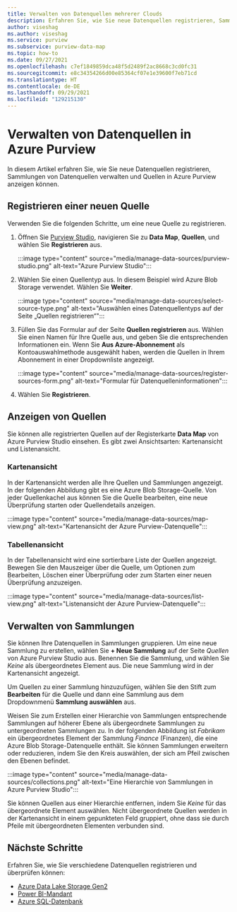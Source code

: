 ```yaml
---
title: Verwalten von Datenquellen mehrerer Clouds
description: Erfahren Sie, wie Sie neue Datenquellen registrieren, Sammlungen von Datenquellen verwalten und Quellen in Azure Purview anzeigen können.
author: viseshag
ms.author: viseshag
ms.service: purview
ms.subservice: purview-data-map
ms.topic: how-to
ms.date: 09/27/2021
ms.openlocfilehash: c7ef1849859dca48f5d2489f2ac8668c3cd0fc31
ms.sourcegitcommit: e8c34354266d00e85364cf07e1e39600f7eb71cd
ms.translationtype: HT
ms.contentlocale: de-DE
ms.lasthandoff: 09/29/2021
ms.locfileid: "129215130"
---
```

# <a name="manage-data-sources-in-azure-purview"></a>Verwalten von Datenquellen in Azure Purview

In diesem Artikel erfahren Sie, wie Sie neue Datenquellen registrieren, Sammlungen von Datenquellen verwalten und Quellen in Azure Purview anzeigen können.

## <a name="register-a-new-source"></a>Registrieren einer neuen Quelle

Verwenden Sie die folgenden Schritte, um eine neue Quelle zu registrieren.

1. Öffnen Sie [Purview Studio](https://web.purview.azure.com/resource/), navigieren Sie zu **Data Map**, **Quellen**, und wählen Sie **Registrieren** aus.

   :::image type="content" source="media/manage-data-sources/purview-studio.png" alt-text="Azure Purview Studio":::

1. Wählen Sie einen Quellentyp aus. In diesem Beispiel wird Azure Blob Storage verwendet. Wählen Sie **Weiter**.

   :::image type="content" source="media/manage-data-sources/select-source-type.png" alt-text="Auswählen eines Datenquellentyps auf der Seite „Quellen registrieren“":::

2. Füllen Sie das Formular auf der Seite **Quellen registrieren** aus. Wählen Sie einen Namen für Ihre Quelle aus, und geben Sie die entsprechenden Informationen ein. Wenn Sie **Aus Azure-Abonnement** als Kontoauswahlmethode ausgewählt haben, werden die Quellen in Ihrem Abonnement in einer Dropdownliste angezeigt.

   :::image type="content" source="media/manage-data-sources/register-sources-form.png" alt-text="Formular für Datenquelleninformationen":::

3. Wählen Sie **Registrieren**.

## <a name="view-sources"></a>Anzeigen von Quellen

Sie können alle registrierten Quellen auf der Registerkarte **Data Map** von Azure Purview Studio einsehen. Es gibt zwei Ansichtsarten: Kartenansicht und Listenansicht.

### <a name="map-view"></a>Kartenansicht

In der Kartenansicht werden alle Ihre Quellen und Sammlungen angezeigt. In der folgenden Abbildung gibt es eine Azure Blob Storage-Quelle. Von jeder Quellenkachel aus können Sie die Quelle bearbeiten, eine neue Überprüfung starten oder Quellendetails anzeigen.

:::image type="content" source="media/manage-data-sources/map-view.png" alt-text="Kartenansicht der Azure Purview-Datenquelle":::

### <a name="table-view"></a>Tabellenansicht

In der Tabellenansicht wird eine sortierbare Liste der Quellen angezeigt. Bewegen Sie den Mauszeiger über die Quelle, um Optionen zum Bearbeiten, Löschen einer Überprüfung oder zum Starten einer neuen Überprüfung anzuzeigen.

:::image type="content" source="media/manage-data-sources/list-view.png" alt-text="Listenansicht der Azure Purview-Datenquelle":::

## <a name="manage-collections"></a>Verwalten von Sammlungen

Sie können Ihre Datenquellen in Sammlungen gruppieren. Um eine neue Sammlung zu erstellen, wählen Sie **+ Neue Sammlung** auf der Seite *Quellen* von Azure Purview Studio aus. Benennen Sie die Sammlung, und wählen Sie *Keine* als übergeordnetes Element aus. Die neue Sammlung wird in der Kartenansicht angezeigt.

Um Quellen zu einer Sammlung hinzuzufügen, wählen Sie den Stift zum **Bearbeiten** für die Quelle und dann eine Sammlung aus dem Dropdownmenü **Sammlung auswählen** aus.

Weisen Sie zum Erstellen einer Hierarchie von Sammlungen entsprechende Sammlungen auf höherer Ebene als übergeordnete Sammlungen zu untergeordneten Sammlungen zu. In der folgenden Abbildung ist *Fabrikam* ein übergeordnetes Element der Sammlung *Finance* (Finanzen), die eine Azure Blob Storage-Datenquelle enthält. Sie können Sammlungen erweitern oder reduzieren, indem Sie den Kreis auswählen, der sich am Pfeil zwischen den Ebenen befindet.

:::image type="content" source="media/manage-data-sources/collections.png" alt-text="Eine Hierarchie von Sammlungen in Azure Purview Studio":::

Sie können Quellen aus einer Hierarchie entfernen, indem Sie *Keine* für das übergeordnete Element auswählen. Nicht übergeordnete Quellen werden in der Kartenansicht in einem gepunkteten Feld gruppiert, ohne dass sie durch Pfeile mit übergeordneten Elementen verbunden sind.

## <a name="next-steps"></a>Nächste Schritte

Erfahren Sie, wie Sie verschiedene Datenquellen registrieren und überprüfen können:

* [Azure Data Lake Storage Gen2](register-scan-adls-gen2.md)
* [Power BI-Mandant](register-scan-power-bi-tenant.md)
* [Azure SQL-Datenbank](register-scan-azure-sql-database.md)
